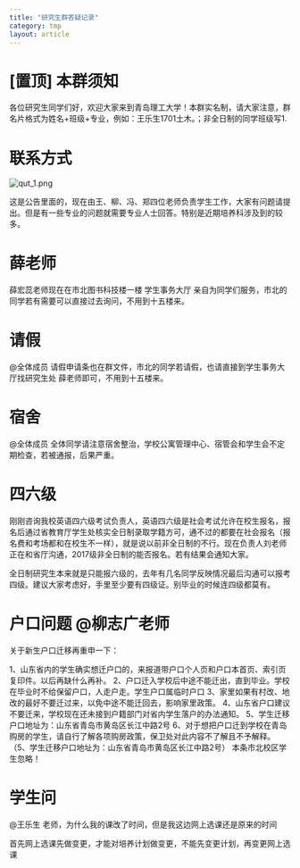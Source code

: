 ```yaml
---
title: "研究生群答疑记录"
category: tmp
layout: article
---
```


# [置顶] 本群须知
各位研究生同学们好，欢迎大家来到青岛理工大学！本群实名制，请大家注意，群名片格式为姓名+班级+专业，例如：王乐生1701土木。；非全日制的同学班级写1.

# 联系方式

![qut_1.png](http://yuzibo.qiniudn.com/qut_1.png)

这是公告里面的，现在由王、柳、冯、郑四位老师负责学生工作，大家有问题请提出。但是有一些专业的问题就需要专业人士回答。特别是近期培养科涉及到的较多。

# 薛老师
薛宏蕊老师现在在市北图书科技楼一楼 学生事务大厅 亲自为同学们服务，市北的同学若有需要可以直接过去询问，不用到十五楼来。

# 请假
@全体成员 请假申请条也在群文件，市北的同学若请假，也请直接到学生事务大厅找研究生处 薛老师即可，不用到十五楼来。

# 宿舍
@全体成员 全体同学请注意宿舍整治，学校公寓管理中心、宿管会和学生会不定期检查，若被通报，后果严重。

# 四六级
刚刚咨询我校英语四六级考试负责人，英语四六级是社会考试允许在校生报名，报名后通过省教育厅学生处核实全日制录取学籍方可，通不过的都要在社会报名（报名费和考场都和在校生不一样），就是说以前非全日制的不行。现在负责人刘老师正在和省厅沟通，2017级非全日制的能否报名。若有结果会通知大家。

全日制研究生本来就是只能报六级的，去年有几名同学反映情况最后沟通可以报考四级。建议大家考虑好，手里至少要有四级证。别毕业的时候连四级都莫有。

# 户口问题  @柳志广老师
关于新生户口迁移再重申一下：

1、山东省内的学生确实想迁户口的，来报道带户口个人页和户口本首页、索引页复印件。以后再缺什么再补。
2、户口迁入学校后中途不能迁出，直到毕业。学校在毕业时不给保留户口，人走户走。学生户口属临时户口
3、家里如果有村改、地改的最好不要迁过来，以免中途不能迁回去，影响家里政策。
4、山东省户口建议不要迁来，学校现在还未接到户籍部门对省内学生落户的办法通知。
5、学生迁移户口地址为：山东省青岛市黄岛区长江中路2号
6、对于想把户口迁到学校在青岛购房的学生，请自行了解各项购房政策，保卫处对此内容不了解且不予解释。
（5、学生迁移户口地址为：山东省青岛市黄岛区长江中路2号）
本条市北校区学生忽略！

# 学生问

@王乐生 老师，为什么我的课改了时间，但是我这边网上选课还是原来的时间

首先网上选课先做变更，才能对培养计划做变更，不能先变更计划，再变更网上选课







